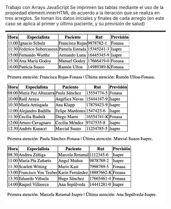 Trabajo con Arrays JavaScript
Se imprimen las tablas mediante el uso de la propiedad element.innerHTML de acuerdo a la iteración que se realiza en tres arreglos.
Se toman los datos iniciales y finales de cada arreglo (en este caso se aplica al primer y último paciente, y su previsión de salud)

<img src="assets/img/Captura de Pantalla 2022-08-08 a la(s) 16.31.59.png">